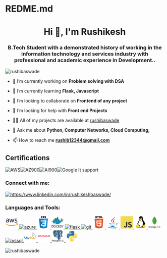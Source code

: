 # REDME.md
<h1 align="center">Hi 👋, I'm Rushikesh</h1>
<h3 align="center">B.Tech Student with a demonstrated history of working in the information technology and services industry with professional and academic experience in Development..</h3>

<p align="left"> <img src="https://komarev.com/ghpvc/?username=rushibaswade&label=Profile%20views&color=0e75b6&style=flat" alt="rushibaswade" /> </p>

- 🔭 I’m currently working on **Problem solving with DSA**

- 🌱 I’m currently learning **Flask, Javascript**

- 👯 I’m looking to collaborate on **Frontend of any project**

- 🤝 I’m looking for help with **Front end Projects**

- 👨‍💻 All of my projects are available at [rushibaswade](rushibaswade)

- 💬 Ask me about **Python, Computer Networks, Cloud Computing,**

- 📫 How to reach me **rushib12344@gmail.com**

## Certifications
![AWS](https://github.com/rushibaswade/E-Commarce-Website/assets/98394319/4eac1569-cf89-424f-806d-cfd74c9391ae)![AZ900](https://github.com/rushibaswade/E-Commarce-Website/assets/98394319/b09abe22-44d8-4602-bf53-79876d654861)![AI900](https://github.com/rushibaswade/E-Commarce-Website/assets/98394319/81a50773-5430-47fd-82a3-c755e5eb3d43)![Google It support](https://github.com/rushibaswade/E-Commarce-Website/assets/98394319/863d8574-0259-49c8-b966-8a30f4bf5dc0)



<h3 align="left">Connect with me:</h3>
<p align="left">
<a href="https://linkedin.com/in/https://www.linkedin.com/in/rushikeshbaswade/" target="blank"><img align="center" src="https://raw.githubusercontent.com/rahuldkjain/github-profile-readme-generator/master/src/images/icons/Social/linked-in-alt.svg" alt="https://www.linkedin.com/in/rushikeshbaswade/" height="30" width="40" /></a>
</p>

<h3 align="left">Languages and Tools:</h3>
<p align="left"> <a href="https://aws.amazon.com" target="_blank" rel="noreferrer"> <img src="https://raw.githubusercontent.com/devicons/devicon/master/icons/amazonwebservices/amazonwebservices-original-wordmark.svg" alt="aws" width="40" height="40"/> </a> <a href="https://azure.microsoft.com/en-in/" target="_blank" rel="noreferrer"> <img src="https://www.vectorlogo.zone/logos/microsoft_azure/microsoft_azure-icon.svg" alt="azure" width="40" height="40"/> </a> <a href="https://www.w3schools.com/css/" target="_blank" rel="noreferrer"> <img src="https://raw.githubusercontent.com/devicons/devicon/master/icons/css3/css3-original-wordmark.svg" alt="css3" width="40" height="40"/> </a> <a href="https://www.docker.com/" target="_blank" rel="noreferrer"> <img src="https://raw.githubusercontent.com/devicons/devicon/master/icons/docker/docker-original-wordmark.svg" alt="docker" width="40" height="40"/> </a> <a href="https://flask.palletsprojects.com/" target="_blank" rel="noreferrer"> <img src="https://www.vectorlogo.zone/logos/pocoo_flask/pocoo_flask-icon.svg" alt="flask" width="40" height="40"/> </a> <a href="https://git-scm.com/" target="_blank" rel="noreferrer"> <img src="https://www.vectorlogo.zone/logos/git-scm/git-scm-icon.svg" alt="git" width="40" height="40"/> </a> <a href="https://www.w3.org/html/" target="_blank" rel="noreferrer"> <img src="https://raw.githubusercontent.com/devicons/devicon/master/icons/html5/html5-original-wordmark.svg" alt="html5" width="40" height="40"/> </a> <a href="https://www.java.com" target="_blank" rel="noreferrer"> <img src="https://raw.githubusercontent.com/devicons/devicon/master/icons/java/java-original.svg" alt="java" width="40" height="40"/> </a> <a href="https://developer.mozilla.org/en-US/docs/Web/JavaScript" target="_blank" rel="noreferrer"> <img src="https://raw.githubusercontent.com/devicons/devicon/master/icons/javascript/javascript-original.svg" alt="javascript" width="40" height="40"/> </a> <a href="https://www.linux.org/" target="_blank" rel="noreferrer"> <img src="https://raw.githubusercontent.com/devicons/devicon/master/icons/linux/linux-original.svg" alt="linux" width="40" height="40"/> </a> <a href="https://www.mongodb.com/" target="_blank" rel="noreferrer"> <img src="https://raw.githubusercontent.com/devicons/devicon/master/icons/mongodb/mongodb-original-wordmark.svg" alt="mongodb" width="40" height="40"/> </a> <a href="https://www.microsoft.com/en-us/sql-server" target="_blank" rel="noreferrer"> <img src="https://www.svgrepo.com/show/303229/microsoft-sql-server-logo.svg" alt="mssql" width="40" height="40"/> </a> <a href="https://www.mysql.com/" target="_blank" rel="noreferrer"> <img src="https://raw.githubusercontent.com/devicons/devicon/master/icons/mysql/mysql-original-wordmark.svg" alt="mysql" width="40" height="40"/> </a> <a href="https://www.oracle.com/" target="_blank" rel="noreferrer"> <img src="https://raw.githubusercontent.com/devicons/devicon/master/icons/oracle/oracle-original.svg" alt="oracle" width="40" height="40"/> </a> <a href="https://www.postgresql.org" target="_blank" rel="noreferrer"> <img src="https://raw.githubusercontent.com/devicons/devicon/master/icons/postgresql/postgresql-original-wordmark.svg" alt="postgresql" width="40" height="40"/> </a> <a href="https://www.python.org" target="_blank" rel="noreferrer"> <img src="https://raw.githubusercontent.com/devicons/devicon/master/icons/python/python-original.svg" alt="python" width="40" height="40"/> </a> </p>

<p><img align="center" src="https://github-readme-stats.vercel.app/api/top-langs?username=rushibaswade&show_icons=true&locale=en&layout=compact" alt="rushibaswade" /></p>


